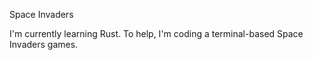 Space Invaders

I'm currently learning Rust. To help, I'm coding a terminal-based Space Invaders games.
